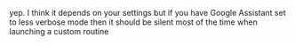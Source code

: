 yep. I think it depends on your settings but if you have Google Assistant set to less verbose mode then it should be silent most of the time when launching a custom routine
